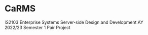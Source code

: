 # CaRMS
IS2103 Enterprise Systems Server-side Design and Development AY 2022/23 Semester 1 Pair Project
